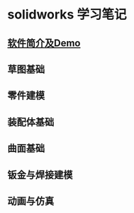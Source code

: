 # solidworks 学习笔记  

## [软件简介及Demo](demo.md)    

## 草图基础  

## 零件建模  

## 装配体基础  

## 曲面基础  

## 钣金与焊接建模  

## 动画与仿真  